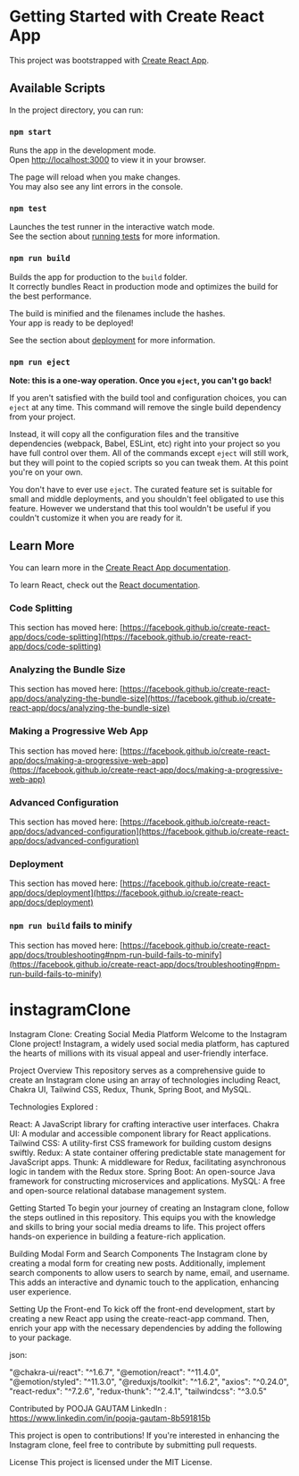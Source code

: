 # Getting Started with Create React App

This project was bootstrapped with [Create React App](https://github.com/facebook/create-react-app).

## Available Scripts

In the project directory, you can run:

### `npm start`

Runs the app in the development mode.\
Open [http://localhost:3000](http://localhost:3000) to view it in your browser.

The page will reload when you make changes.\
You may also see any lint errors in the console.

### `npm test`

Launches the test runner in the interactive watch mode.\
See the section about [running tests](https://facebook.github.io/create-react-app/docs/running-tests) for more information.

### `npm run build`

Builds the app for production to the `build` folder.\
It correctly bundles React in production mode and optimizes the build for the best performance.

The build is minified and the filenames include the hashes.\
Your app is ready to be deployed!

See the section about [deployment](https://facebook.github.io/create-react-app/docs/deployment) for more information.

### `npm run eject`

**Note: this is a one-way operation. Once you `eject`, you can't go back!**

If you aren't satisfied with the build tool and configuration choices, you can `eject` at any time. This command will remove the single build dependency from your project.

Instead, it will copy all the configuration files and the transitive dependencies (webpack, Babel, ESLint, etc) right into your project so you have full control over them. All of the commands except `eject` will still work, but they will point to the copied scripts so you can tweak them. At this point you're on your own.

You don't have to ever use `eject`. The curated feature set is suitable for small and middle deployments, and you shouldn't feel obligated to use this feature. However we understand that this tool wouldn't be useful if you couldn't customize it when you are ready for it.

## Learn More

You can learn more in the [Create React App documentation](https://facebook.github.io/create-react-app/docs/getting-started).

To learn React, check out the [React documentation](https://reactjs.org/).

### Code Splitting

This section has moved here: [https://facebook.github.io/create-react-app/docs/code-splitting](https://facebook.github.io/create-react-app/docs/code-splitting)

### Analyzing the Bundle Size

This section has moved here: [https://facebook.github.io/create-react-app/docs/analyzing-the-bundle-size](https://facebook.github.io/create-react-app/docs/analyzing-the-bundle-size)

### Making a Progressive Web App

This section has moved here: [https://facebook.github.io/create-react-app/docs/making-a-progressive-web-app](https://facebook.github.io/create-react-app/docs/making-a-progressive-web-app)

### Advanced Configuration

This section has moved here: [https://facebook.github.io/create-react-app/docs/advanced-configuration](https://facebook.github.io/create-react-app/docs/advanced-configuration)

### Deployment

This section has moved here: [https://facebook.github.io/create-react-app/docs/deployment](https://facebook.github.io/create-react-app/docs/deployment)

### `npm run build` fails to minify

This section has moved here: [https://facebook.github.io/create-react-app/docs/troubleshooting#npm-run-build-fails-to-minify](https://facebook.github.io/create-react-app/docs/troubleshooting#npm-run-build-fails-to-minify)

# instagramClone
Instagram Clone: Creating Social Media Platform
Welcome to the Instagram Clone project! Instagram, a widely used social media platform, has captured the hearts of millions with its visual appeal and 
user-friendly interface. 

Project Overview
This repository serves as a comprehensive guide to create an Instagram clone using an array of technologies including React, Chakra UI, Tailwind CSS, Redux, Thunk, Spring Boot, and MySQL. 

Technologies Explored :

React: A JavaScript library for crafting interactive user interfaces.
Chakra UI: A modular and accessible component library for React applications.
Tailwind CSS: A utility-first CSS framework for building custom designs swiftly.
Redux: A state container offering predictable state management for JavaScript apps.
Thunk: A middleware for Redux, facilitating asynchronous logic in tandem with the Redux store.
Spring Boot: An open-source Java framework for constructing microservices and applications.
MySQL: A free and open-source relational database management system.

Getting Started
To begin your journey of creating an Instagram clone, follow the steps outlined in this repository. This equips you with the knowledge and skills to bring your social media dreams to life. This project offers hands-on experience in building a feature-rich application.

Building Modal Form and Search Components
The Instagram clone by creating a modal form for creating new posts. Additionally, implement search components to allow users to search by name, email, and username. This adds an interactive and dynamic touch to the application, enhancing user experience.

Setting Up the Front-end
To kick off the front-end development, start by creating a new React app using the create-react-app command. Then, enrich your app with the necessary dependencies by adding the following to your package.

json:

"@chakra-ui/react": "^1.6.7",
"@emotion/react": "^11.4.0",
"@emotion/styled": "^11.3.0",
"@reduxjs/toolkit": "^1.6.2",
"axios": "^0.24.0",
"react-redux": "^7.2.6",
"redux-thunk": "^2.4.1",
"tailwindcss": "^3.0.5"

Contributed by  POOJA GAUTAM
LinkedIn : https://www.linkedin.com/in/pooja-gautam-8b591815b

This project is open to contributions! If you're interested in enhancing the Instagram clone, feel free to contribute by submitting pull requests.

License
This project is licensed under the MIT License.

